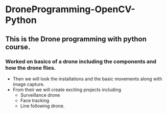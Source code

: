 # DroneProgramming-OpenCV-Python
## This is the Drone programming with python course. 
### Worked on basics of a drone including the components and how the drone flies. 
* Then we will look the installations and the basic movements along with image capture. 
* From their we will create exciting projects including 
  - Surveillance drone
  - Face tracking
  - Line following drone. 
 
